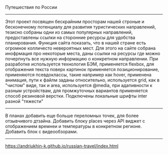 Путешествия по России
___________________________

Этот проект посвящен бескрайним просторам нашей строные и бесконечному потенциалу для развития туристических направлений, тезисно собраны одни из самых популярных направлений, предоставлены ссылки на сторонние ресурсы для удобства планирования.
Функция сайта показать, что  в нашей стране есть огромное колличесто невероятных мест. Для этого на сайте собрана инофрмация про некоторые места, даны ссылки на ресурсы где можно почерпнуть все нужную информацию о конкретном направлении.
При разработке используется технология БЭМ, применяется flexbox, для отображения текста поверх картинок применяется позиционирование, применяются псевдоклассы, такие например как hover, применена анимация, пути к файлм заданы относительно, используется grid, как в "чистом" виде, так и area, используется @media, при адапивности к разным устройствам, для промжуточных вариантов применяется способ резиновой верстки. Подключены локальные шрифты inter разной "тяжести"
___________________________

В планах добавить еще больше переломных точек, для более отзывчивого дтзайна. Добавить блоку places через API виджет с отображением времнеи и температуры в конкретном регионе. Добавить блок с видеообзорами.
___________________________

https://andriukhin-k.github.io/russian-travel/index.html